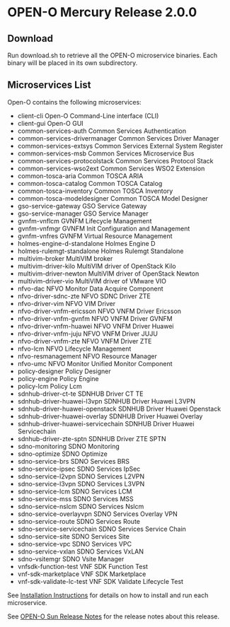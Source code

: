 # OPEN-O Mercury Release 2.0.0

## Download

Run download.sh to retrieve all the OPEN-O microservice binaries.  Each binary
will be placed in its own subdirectory.

## Microservices List

Open-O contains the following microservices:

  * client-cli                             Open-O Command-Line interface (CLI)
  * client-gui                             Open-O GUI
  * common-services-auth                   Common Services Authentication
  * common-services-drivermanager          Common Services Driver Manager
  * common-services-extsys                 Common Services External System Register
  * common-services-msb                    Common Services Microservice Bus
  * common-services-protocolstack          Common Services Protocol Stack
  * common-services-wso2ext                Common Services WSO2 Extension
  * common-tosca-aria                      Common TOSCA ARIA
  * common-tosca-catalog                   Common TOSCA Catalog
  * common-tosca-inventory                 Common TOSCA Inventory
  * common-tosca-modeldesigner             Common TOSCA Model Designer
  * gso-service-gateway                    GSO Service Gateway
  * gso-service-manager                    GSO Service Manager
  * gvnfm-vnflcm                           GVNFM Lifecycle Management
  * gvnfm-vnfmgr                           GVNFM Init Configuration and Management
  * gvnfm-vnfres                           GVNFM Virtual Resource Management
  * holmes-engine-d-standalone             Holmes Engine D
  * holmes-rulemgt-standalone              Holmes Rulemgt Standalone
  * multivim-broker                        MultiVIM broker
  * multivim-driver-kilo                   MultiVIM driver of OpenStack Kilo
  * multivim-driver-newton                 MultiVIM driver of OpenStack Newton
  * multivim-driver-vio                    MultiVIM driver of VMware VIO
  * nfvo-dac                               NFVO Monitor Data Acquire Component
  * nfvo-driver-sdnc-zte                   NFVO SDNC Driver ZTE
  * nfvo-driver-vim                        NFVO VIM Driver
  * nfvo-driver-vnfm-ericsson              NFVO VNFM Driver Ericsson
  * nfvo-driver-vnfm-gvnfm                 NFVO VNFM Driver GVNFM
  * nfvo-driver-vnfm-huawei                NFVO VNFM Driver Huawei
  * nfvo-driver-vnfm-juju                  NFVO VNFM Driver JUJU
  * nfvo-driver-vnfm-zte                   NFVO VNFM Driver ZTE
  * nfvo-lcm                               NFVO Lifecycle Management
  * nfvo-resmanagement                     NFVO Resource Manager
  * nfvo-umc                               NFVO Monitor Unified Monitor Component
  * policy-designer                        Policy Designer
  * policy-engine                          Policy Engine
  * policy-lcm                             Policy Lcm
  * sdnhub-driver-ct-te                    SDNHUB Driver CT TE
  * sdnhub-driver-huawei-l3vpn             SDNHUB Driver Huawei L3VPN
  * sdnhub-driver-huawei-openstack         SDNHUB Driver Huawei Openstack
  * sdnhub-driver-huawei-overlay           SDNHUB Driver Huawei Overlay
  * sdnhub-driver-huawei-servicechain      SDNHUB Driver Huawei Servicechain
  * sdnhub-driver-zte-sptn                 SDNHUB Driver ZTE SPTN
  * sdno-monitoring                        SDNO Monitoring
  * sdno-optimize                          SDNO Optimize
  * sdno-service-brs                       SDNO Services BRS
  * sdno-service-ipsec                     SDNO Services IpSec
  * sdno-service-l2vpn                     SDNO Services L2VPN
  * sdno-service-l3vpn                     SDNO Services L3VPN
  * sdno-service-lcm                       SDNO Services LCM
  * sdno-service-mss                       SDNO Services MSS
  * sdno-service-nslcm                     SDNO Services Nslcm
  * sdno-service-overlayvpn                SDNO Services Overlay VPN
  * sdno-service-route                     SDNO Services Route
  * sdno-service-servicechain              SDNO Services Service Chain
  * sdno-service-site                      SDNO Services Site
  * sdno-service-vpc                       SDNO Services VPC
  * sdno-service-vxlan                     SDNO Services VxLAN
  * sdno-vsitemgr                          SDNO Vsite Manager
  * vnfsdk-function-test                   VNF SDK Function Test
  * vnf-sdk-marketplace                    VNF SDK Marketplace
  * vnf-sdk-validate-lc-test               VNF SDK Validate Lifecycle Test

See [Installation Instructions][0] for details on how to install and run each microservice.

See [OPEN-O Sun Release Notes][1] for the release notes about this release.

[0]: https://wiki.open-o.org/view/Installation_Instructions
[1]: https://wiki.open-o.org/display/REL/OPEN-O+Mercury+Release+Notes
